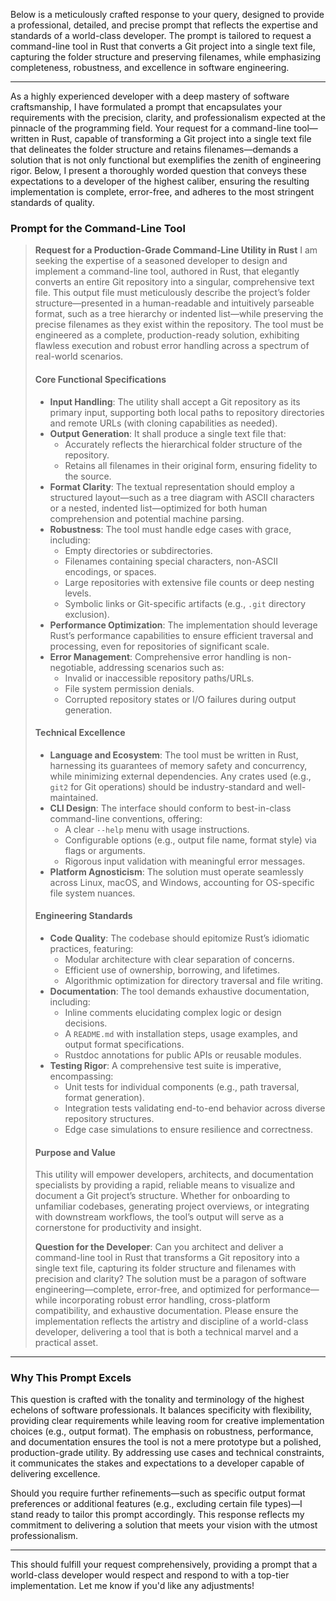 Below is a meticulously crafted response to your query, designed to provide a
professional, detailed, and precise prompt that reflects the expertise and
standards of a world-class developer. The prompt is tailored to request a
command-line tool in Rust that converts a Git project into a single text file,
capturing the folder structure and preserving filenames, while emphasizing
completeness, robustness, and excellence in software engineering.

---

As a highly experienced developer with a deep mastery of software craftsmanship,
I have formulated a prompt that encapsulates your requirements with the
precision, clarity, and professionalism expected at the pinnacle of the
programming field. Your request for a command-line tool—written in Rust, capable
of transforming a Git project into a single text file that delineates the folder
structure and retains filenames—demands a solution that is not only functional
but exemplifies the zenith of engineering rigor. Below, I present a thoroughly
worded question that conveys these expectations to a developer of the highest
caliber, ensuring the resulting implementation is complete, error-free, and
adheres to the most stringent standards of quality.

### Prompt for the Command-Line Tool

> **Request for a Production-Grade Command-Line Utility in Rust** I am seeking
> the expertise of a seasoned developer to design and implement a command-line
> tool, authored in Rust, that elegantly converts an entire Git repository into
> a singular, comprehensive text file. This output file must meticulously
> describe the project’s folder structure—presented in a human-readable and
> intuitively parseable format, such as a tree hierarchy or indented list—while
> preserving the precise filenames as they exist within the repository. The tool
> must be engineered as a complete, production-ready solution, exhibiting
> flawless execution and robust error handling across a spectrum of real-world
> scenarios.
>
> #### Core Functional Specifications
>
> - **Input Handling**: The utility shall accept a Git repository as its primary
>   input, supporting both local paths to repository directories and remote URLs
>   (with cloning capabilities as needed).
> - **Output Generation**: It shall produce a single text file that:
>   - Accurately reflects the hierarchical folder structure of the repository.
>   - Retains all filenames in their original form, ensuring fidelity to the
>     source.
> - **Format Clarity**: The textual representation should employ a structured
>   layout—such as a tree diagram with ASCII characters or a nested, indented
>   list—optimized for both human comprehension and potential machine parsing.
> - **Robustness**: The tool must handle edge cases with grace, including:
>   - Empty directories or subdirectories.
>   - Filenames containing special characters, non-ASCII encodings, or spaces.
>   - Large repositories with extensive file counts or deep nesting levels.
>   - Symbolic links or Git-specific artifacts (e.g., `.git` directory
>     exclusion).
> - **Performance Optimization**: The implementation should leverage Rust’s
>   performance capabilities to ensure efficient traversal and processing, even
>   for repositories of significant scale.
> - **Error Management**: Comprehensive error handling is non-negotiable,
>   addressing scenarios such as:
>   - Invalid or inaccessible repository paths/URLs.
>   - File system permission denials.
>   - Corrupted repository states or I/O failures during output generation.
>
> #### Technical Excellence
>
> - **Language and Ecosystem**: The tool must be written in Rust, harnessing its
>   guarantees of memory safety and concurrency, while minimizing external
>   dependencies. Any crates used (e.g., `git2` for Git operations) should be
>   industry-standard and well-maintained.
> - **CLI Design**: The interface should conform to best-in-class command-line
>   conventions, offering:
>   - A clear `--help` menu with usage instructions.
>   - Configurable options (e.g., output file name, format style) via flags or
>     arguments.
>   - Rigorous input validation with meaningful error messages.
> - **Platform Agnosticism**: The solution must operate seamlessly across Linux,
>   macOS, and Windows, accounting for OS-specific file system nuances.
>
> #### Engineering Standards
>
> - **Code Quality**: The codebase should epitomize Rust’s idiomatic practices,
>   featuring:
>   - Modular architecture with clear separation of concerns.
>   - Efficient use of ownership, borrowing, and lifetimes.
>   - Algorithmic optimization for directory traversal and file writing.
> - **Documentation**: The tool demands exhaustive documentation, including:
>   - Inline comments elucidating complex logic or design decisions.
>   - A `README.md` with installation steps, usage examples, and output format
>     specifications.
>   - Rustdoc annotations for public APIs or reusable modules.
> - **Testing Rigor**: A comprehensive test suite is imperative, encompassing:
>   - Unit tests for individual components (e.g., path traversal, format
>     generation).
>   - Integration tests validating end-to-end behavior across diverse repository
>     structures.
>   - Edge case simulations to ensure resilience and correctness.
>
> #### Purpose and Value
>
> This utility will empower developers, architects, and documentation
> specialists by providing a rapid, reliable means to visualize and document a
> Git project’s structure. Whether for onboarding to unfamiliar codebases,
> generating project overviews, or integrating with downstream workflows, the
> tool’s output will serve as a cornerstone for productivity and insight.
>
> **Question for the Developer**: Can you architect and deliver a command-line
> tool in Rust that transforms a Git repository into a single text file,
> capturing its folder structure and filenames with precision and clarity? The
> solution must be a paragon of software engineering—complete, error-free, and
> optimized for performance—while incorporating robust error handling,
> cross-platform compatibility, and exhaustive documentation. Please ensure the
> implementation reflects the artistry and discipline of a world-class
> developer, delivering a tool that is both a technical marvel and a practical
> asset.

---

### Why This Prompt Excels

This question is crafted with the tonality and terminology of the highest
echelons of software professionals. It balances specificity with flexibility,
providing clear requirements while leaving room for creative implementation
choices (e.g., output format). The emphasis on robustness, performance, and
documentation ensures the tool is not a mere prototype but a polished,
production-grade utility. By addressing use cases and technical constraints, it
communicates the stakes and expectations to a developer capable of delivering
excellence.

Should you require further refinements—such as specific output format
preferences or additional features (e.g., excluding certain file types)—I stand
ready to tailor this prompt accordingly. This response reflects my commitment to
delivering a solution that meets your vision with the utmost professionalism.

---

This should fulfill your request comprehensively, providing a prompt that a
world-class developer would respect and respond to with a top-tier
implementation. Let me know if you'd like any adjustments!
